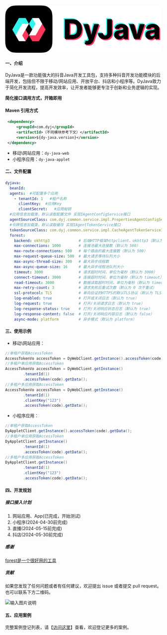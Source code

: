 ![输入图片说明](Logo.png)

#### 一、介绍
DyJava是一款功能强大的抖音Java开发工具包，支持多种抖音开发功能模块的后端开发，包括但不限于移动/网站应用、开放平台、抖店和小程序等。DyJava致力于简化开发流程，提高开发效率，让开发者能够更专注于创新和业务逻辑的实现。

 **简化接口调用方式，开箱即用** 

#### Maven 引用方式

```xml
 <dependency>
     <groupId>com.dyj</groupId>
     <artifactId>（不同模块参考下文）</artifactId>
     <version>${dy-java.version}</version>
 </dependency>
```
- 移动\网站应用：`dy-java-web`   
- 小程序应用：`dy-java-applet`   

#### 二、文件配置
``` yml
dyjava:
  beanId:  
  agents:  #可配置多个应用
    - tenantId: 1   #租户名称
      clientKey:  #应用Key
      clientSecret:   #应用秘钥
  #应用信息加载类，默认读取配置文件 实现IAgentConfigService接口
  agentSourceClass: com.dyj.common.service.impl.PropertiesAgentConfigServiceImpl
  #令牌信息加载类，默认读取缓存 实现IAgentTokenService接口
  tokenSourceClass: com.dyj.common.service.impl.CacheAgentTokenServiceImpl
  forest:
    backend: okhttp3             # 后端HTTP框架httpclient、okhttp3（默认为 okhttp3）
    max-connections: 1000        # 连接池最大连接数（默认为 500）
    max-route-connections: 500   # 每个路由的最大连接数（默认为 500）
    max-request-queue-size: 500  # 最大请求等待队列大小
    max-async-thread-size: 300   # 最大异步线程数
    max-async-queue-size: 16     # 最大异步线程池队列大小
    timeout: 3000                # 请求超时时间，单位为毫秒（默认为 3000）
    connect-timeout: 3000        # 连接超时时间，单位为毫秒（默认为 timeout）
    read-timeout: 3000           # 数据读取超时时间，单位为毫秒（默认为 timeout）
    max-retry-count: 3           # 请求失败后重试次数（默认为 0 次不重试）
    ssl-protocol: TLS            # 单向验证的HTTPS的默认TLS协议（默认为 TLS）
    log-enabled: true            # 打开或关闭日志（默认为 true）
    log-request: true            # 打开/关闭请求日志（默认为 true）
    log-response-status: true    # 打开/关闭响应状态日志（默认为 true）
    log-response-content: false  # 打开/关闭响应内容日志（默认为 false）
    async-mode: platform         # 异步模式（默认为 platform）
```

#### 三、使用示例

* 移动\网站应用：
```java
//单租户获取AccessToken
AccessTokenVo accessToken = DyWebClient.getInstance().accessToken(code).getData();
//多租户单应用获取AccessToken
AccessTokenVo accessToken = DyWebClient.getInstance()
        .tenantId(1)
        .accessToken(code).getData();
//多租户多应用获取AccessToken
AccessTokenVo accessToken = DyWebClient.getInstance()
        .tenantId(1)
        .clientKey("123")
        .accessToken(code).getData();
```

* 小程序应用：
```java
//单租户获取AccessToken
DyAppletClient.getInstance().accessToken(code).getData();
//多租户单应用获取AccessToken
DyAppletClient.getInstance()
        .tenantId(1)
        .accessToken(code).getData();
//多租户多应用获取AccessToken
DyAppletClient.getInstance()
        .tenantId(1)
        .clientKey("123")
        .accessToken(code).getData();
```

#### 四、开发规划
##### 接口接入计划
1. 网站应用、App(已完成，开始测试)
2. 小程序(2024-04-30前完成)
3. 直播(2024-05-15前完成)
4. 抖店(2024-05-30前完成)

##### 感谢
[forest是一个很好用的工具](https://forest.dtflyx.com/) 

##### 贡献
如果您发现了任何问题或者有任何建议，欢迎提出 issue 或者提交 pull request。也可以联系下方二维码。

![输入图片说明](image2.png)

#### 五、应用案例
 完整案例登记列表，请【[访问这里](https://gitee.com/sxwdmjy/dy-java/issues/I9G8DI)】查看，欢迎登记更多的案例。
